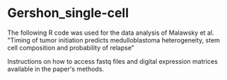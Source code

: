 # Gershon_single-cell

The following R code was used for the data analysis of Malawsky et al. "Timing of tumor initiation
predicts medulloblastoma heterogeneity, stem cell composition and probability of relapse"

Instructions on how to access fastq files and digital expression matrices available in the paper's methods.

